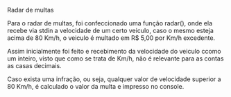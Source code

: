 Radar de multas

Para o radar de multas, foi confeccionado uma função radar(), onde ela recebe via stdin a velocidade de um certo veiculo, caso o mesmo esteja acima de 80 Km/h, o veiculo é multado em R$ 5,00 por Km/h excedente.

Assim inicialmente foi feito e recebimento da velocidade do veiculo ccomo um inteiro, visto que como se trata de Km/h, não é relevante para as contas as casas decimais.

Caso exista uma infração, ou seja, qualquer valor de velocidade superior a 80 Km/h, é calculado o valor da multa e impresso no console.